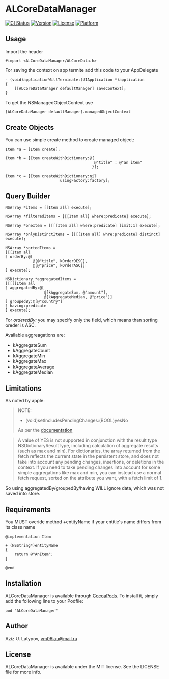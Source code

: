 # ALCoreDataManager

[![CI Status](http://img.shields.io/travis/appleios/ALCoreDataManager.svg?style=flat)](https://travis-ci.org/appleios/ALCoreDataManager)
[![Version](https://img.shields.io/cocoapods/v/ALCoreDataManager.svg?style=flat)](http://cocoadocs.org/docsets/ALCoreDataManager)
[![License](https://img.shields.io/cocoapods/l/ALCoreDataManager.svg?style=flat)](http://cocoadocs.org/docsets/ALCoreDataManager)
[![Platform](https://img.shields.io/cocoapods/p/ALCoreDataManager.svg?style=flat)](http://cocoadocs.org/docsets/ALCoreDataManager)

## Usage

Import the header
```objc
#import <ALCoreDataManager/ALCoreData.h>
```

For saving the context on app termite add this code to your AppDelegate
```objc
- (void)applicationWillTerminate:(UIApplication *)application
{
    [[ALCoreDataManager defaultManager] saveContext];
}
```

To get the NSManagedObjectContext use
```objc
[ALCoreDataManager defaultManager].managedObjectContext
```

## Create Objects

You can use simple create method to create managed object:
```objc
Item *a = [Item create];

Item *b = [Item createWithDictionary:@{
                                       @"title" : @"an item"
                                      }];

Item *c = [Item createWithDictionary:nil 
                        usingFactory:factory];
```

## Query Builder

```objc
NSArray *items = [[Item all] execute];

NSArray *filteredItems = [[[Item all] where:predicate] execute];

NSArray *oneItem = [[[[Item all] where:predicate] limit:1] execute];

NSArray *onlyDistinctItems = [[[[Item all] whre:predicate] distinct] execute];

NSArray *sortedItems = 
[[[Item all
] orderBy:@[
			@[@"title", kOrderDESC],
			@[@"price", kOrderASC]]
] execute];

NSDictionary *aggregatedItems = 
[[[[[Item all
] aggregatedBy:@[
   		         @[kAggregateSum, @"amount"],
				 @[kAggregateMedian, @"price"]]
] groupedBy:@[@"country"]
] having:predicate
] execute];
```

For *orderedBy:* you may specify only the field, which means than sorting oreder is ASC.

Available aggreagations are:
* kAggregateSum
* kAggregateCount
* kAggregateMin
* kAggregateMax
* kAggregateAverage
* kAggregateMedian

## Limitations

As noted by apple:

> NOTE:
> 
> - (void)setIncludesPendingChanges:(BOOL)yesNo
> 
> As per the [documentation](https://developer.apple.com/library/ios/documentation/Cocoa/Reference/CoreDataFramework/Classes/NSFetchRequest_Class/index.html#//apple_ref/occ/instp/NSFetchRequest/includesPendingChanges)

> A value of YES is not supported in conjunction with the result type  NSDictionaryResultType, including calculation of aggregate results (such as max and min). For dictionaries, the array returned from the fetch reflects the current state in the persistent store, and does not take into account any pending changes, insertions, or deletions in the context. If you need to take pending changes into account for some simple aggregations like max and min, you can instead use a normal fetch request, sorted on the attribute you want, with a fetch limit of 1.

So using aggregatedBy/groupedBy/having WILL ignore data, which was not saved into store.

## Requirements

You MUST overide method +entityName if your entitie's name differs from its class name

```objc
@implementation Item

+ (NSString*)entityName
{
	return @"AnItem";
}

@end
```

## Installation

ALCoreDataManager is available through [CocoaPods](http://cocoapods.org). To install
it, simply add the following line to your Podfile:

    pod "ALCoreDataManager"

## Author

Aziz U. Latypov, vm06lau@mail.ru

## License

ALCoreDataManager is available under the MIT license. See the LICENSE file for more info.

